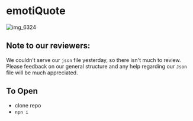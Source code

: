 # emotiQuote 
![img_6324](https://user-images.githubusercontent.com/38128436/48849876-389a0100-ed9f-11e8-8134-6ab3303bfb75.JPG)


## Note to our reviewers: 

We couldn't serve our `json` file yesterday, so there isn't much to review. 
Please feedback on our general structure and any help regarding our `Json` file will be much appreciated.


## To Open 
- clone repo 
- `npn i`
